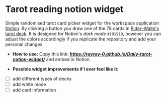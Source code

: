 # Tarot reading notion widget
Simple randomised tarot card picker widget for the workspace application [Notion](https://www.notion.com/). By clicking a button you draw one of the 78 cards in [Rider–Waite's tarot deck](https://en.wikipedia.org/wiki/Rider%E2%80%93Waite_Tarot). It is designed for Notion's *dark mode* `#191919`, however you can adjust the colors accordingly if you replicate the repository and add your personal changes.

- **How to use:** Copy this link: **_https://rayray-0.github.io/Daily-tarot-notion-widget/_** and embed in Notion.

- **Possible widget improvements if I ever feel like it:**
- [ ] add different types of decks
- [ ] add white mode
- [ ] add card information
